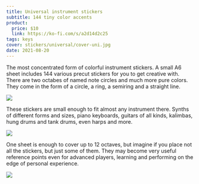 ```yaml
---
title: Universal instrument stickers
subtitle: 144 tiny color accents
product:
  price: $10
  link: https://ko-fi.com/s/a2d14d2c25
tags: keys
cover: stickers/universal/cover-uni.jpg
date: 2021-08-20
---
```


The most concentrated form of colorful instrument stickers. A small A6 sheet includes 144 various precut stickers for you to get creative with. There are two octabes of named note circles and much more pure colors. They come in the form of a circle, a ring, a semiring and a straight line.

![](/media/stickers/universal/sheet.jpg)

These stickers are small enough to fit almost any instrument there. Synths of different forms and sizes, piano keyboards, guitars of all kinds, kalimbas, hung drums and tank drums, even harps and more.

![](/media/stickers/universal/op-z-sheet.jpg)

One sheet is enough to cover up to 12 octaves, but imagine if you place not all the stickers, but just some of them. They may become very useful reference points even for advanced players, learning and performing on the edge of personal experience.

![](/media/stickers/universal/op-1.jpg)
